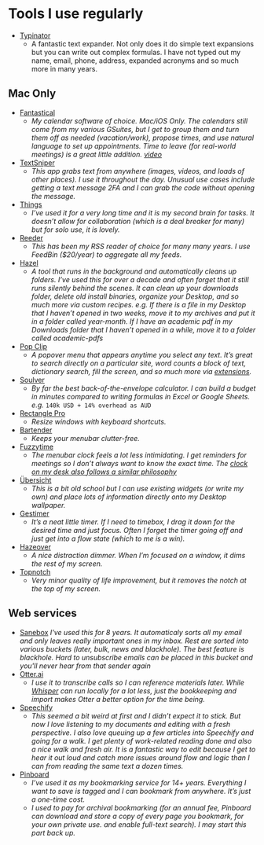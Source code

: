 # Tools I use regularly

- [Typinator](https://ergonis.com/typinator)
	- A fantastic text expander. Not only does it do simple text expansions but you can write out complex formulas. I have not typed out my name, email, phone, address, expanded acronyms and so much more in many years. 


## Mac Only
- [Fantastical](https://flexibits.com/fantastical)
	- *My calendar software of choice. Mac/iOS Only. The calendars still come from my various GSuites, but I get to group them and turn them off as needed (vacation/work), propose times, and use natural language to set up appointments. Time to leave (for real-world meetings) is a great little addition. [video](https://www.youtube.com/watch?v=wjzfHh5ItI8)* 
- [TextSniper](https://textsniper.app/)
	- *This app grabs text from anywhere (images, videos, and loads of other places). I use it throughout the day. Unusual use cases include getting a text message 2FA and I can grab the code without opening the message.*
- [Things](https://culturedcode.com/things/) 
	- *I’ve used it for a very long time and it is my second brain for tasks. It doesn’t allow for collaboration (which is a deal breaker for many) but for solo use, it is lovely.*
- [Reeder](https://reederapp.com/)
	- *This has been my RSS reader of choice for many many years. I use FeedBin ($20/year) to aggregate all my feeds.*
- [Hazel](https://www.noodlesoft.com/)
	- *A tool that runs in the background and automatically cleans up folders. I’ve used this for over a decade and often forget that it still runs silently behind the scenes. It can clean up your downloads folder, delete old install binaries, organize your Desktop, and so much more via custom recipes. e.g. If there is a file in my Desktop that I haven’t opened in two weeks, move it to my archives and put it in a folder called year-month. If I have an academic pdf in my Downloads folder that I haven’t opened in a while, move it to a folder called academic-pdfs*
- [Pop Clip](https://www.popclip.app/)
	- *A popover menu that appears anytime you select any text. It’s great to search directly on a particular site, word counts a block of text, dictionary search, fill the screen, and so much more via [extensions](https://www.popclip.app/extensions/).*
- [Soulver](https://soulver.app/)
	- *By far the best back-of-the-envelope calculator. I can build a budget in minutes compared to writing formulas in Excel or Google Sheets. e.g.* `140k USD + 14% overhead as AUD`
- [Rectangle Pro](https://rectangleapp.com/pro)
	- *Resize windows with keyboard shortcuts.*
- [Bartender](https://www.macbartender.com/)
	- *Keeps your menubar clutter-free.* 
- [Fuzzytime](https://marcusolovsson.com/fuzzytime/)
	- *The menubar clock feels a lot less intimidating. I get reminders for meetings so I don’t always want to know the exact time. The [clock on my desk also follows a similar philosophy](day_clock.gif)* 
- [Übersicht](https://tracesof.net/uebersicht/)
	- *This is a bit old school but I can use existing widgets (or write my own) and place lots of information directly onto my Desktop wallpaper.* 
- [Gestimer](https://maddin.io/gestimer/)
	- *It’s a neat little timer. If I need to timebox, I drag it down for the desired time and just focus. Often I forget the timer going off and just get into a flow state (which to me is a win).*
- [Hazeover](https://hazeover.com/)
	- *A nice distraction dimmer. When I’m focused on a window, it dims the rest of my screen.* 
- [Topnotch](https://topnotch.app/)
	- *Very minor quality of life improvement, but it removes the notch at the top of my screen.* 


## Web services

- [Sanebox](https://www.sanebox.com/signup/2e1701f091/c)
	*I've used this for 8 years. It automaticaly sorts all my email and only leaves really important ones in my inbox. Rest are sorted into various buckets (later, bulk, news and blackhole). The best feature is blackhole. Hard to unsubscribe emails can be placed in this bucket and you'll never hear from that sender again*
- [Otter.ai](https://otter.ai/referrals/A7P6BNK3)
	- *I use it to transcribe calls so I can reference materials later. While [Whisper](https://goodsnooze.gumroad.com/l/macwhisper) can run locally for a lot less, just the bookkeeping and import makes Otter a better option for the time being.*
- [Speechify](https://share.speechify.com/mzsrAvQ)
	- *This seemed a bit weird at first and I didn’t expect it to stick. But now I love listening to my documents and editing with a fresh perspective. I also love queuing up a few articles into Speechify and going for a walk. I get plenty of work-related reading done and also a nice walk and fresh air. It is a fantastic way to edit because I get to hear it out loud and catch more issues around flow and logic than I can from reading the same text a dozen times.*
- [Pinboard](https://pinboard.in)
	- *I’ve used it as my bookmarking service for 14+ years. Everything I want to save is tagged and I can bookmark from anywhere. It’s just a one-time cost.* 
	- *I used to pay for archival bookmarking (for an annual fee, Pinboard can download and store a copy of every page you bookmark, for your own private use. and enable full-text search). I may start this part back up.* 
	